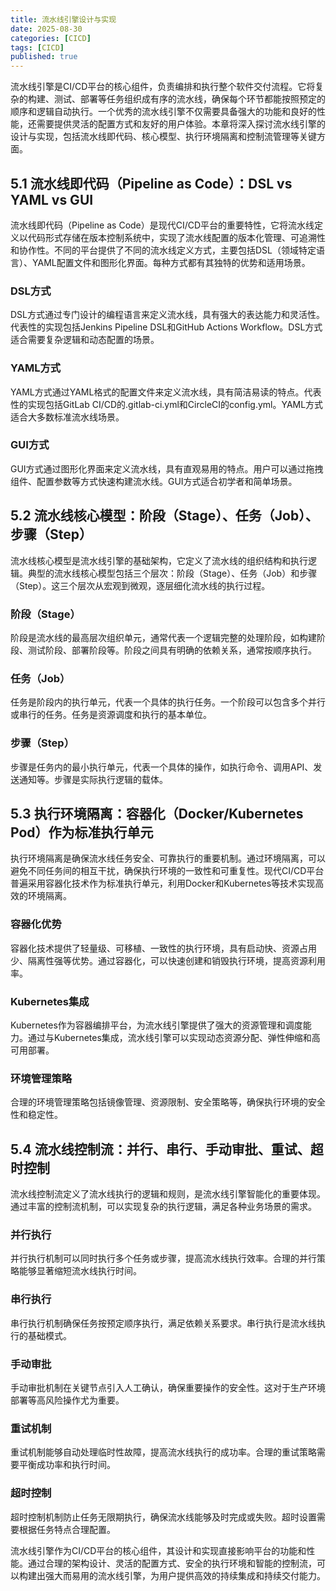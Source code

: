 ```yaml
---
title: 流水线引擎设计与实现
date: 2025-08-30
categories: [CICD]
tags: [CICD]
published: true
---
```


流水线引擎是CI/CD平台的核心组件，负责编排和执行整个软件交付流程。它将复杂的构建、测试、部署等任务组织成有序的流水线，确保每个环节都能按照预定的顺序和逻辑自动执行。一个优秀的流水线引擎不仅需要具备强大的功能和良好的性能，还需要提供灵活的配置方式和友好的用户体验。本章将深入探讨流水线引擎的设计与实现，包括流水线即代码、核心模型、执行环境隔离和控制流管理等关键方面。

## 5.1 流水线即代码（Pipeline as Code）：DSL vs YAML vs GUI

流水线即代码（Pipeline as Code）是现代CI/CD平台的重要特性，它将流水线定义以代码形式存储在版本控制系统中，实现了流水线配置的版本化管理、可追溯性和协作性。不同的平台提供了不同的流水线定义方式，主要包括DSL（领域特定语言）、YAML配置文件和图形化界面。每种方式都有其独特的优势和适用场景。

### DSL方式
DSL方式通过专门设计的编程语言来定义流水线，具有强大的表达能力和灵活性。代表性的实现包括Jenkins Pipeline DSL和GitHub Actions Workflow。DSL方式适合需要复杂逻辑和动态配置的场景。

### YAML方式
YAML方式通过YAML格式的配置文件来定义流水线，具有简洁易读的特点。代表性的实现包括GitLab CI/CD的.gitlab-ci.yml和CircleCI的config.yml。YAML方式适合大多数标准流水线场景。

### GUI方式
GUI方式通过图形化界面来定义流水线，具有直观易用的特点。用户可以通过拖拽组件、配置参数等方式快速构建流水线。GUI方式适合初学者和简单场景。

## 5.2 流水线核心模型：阶段（Stage）、任务（Job）、步骤（Step）

流水线核心模型是流水线引擎的基础架构，它定义了流水线的组织结构和执行逻辑。典型的流水线核心模型包括三个层次：阶段（Stage）、任务（Job）和步骤（Step）。这三个层次从宏观到微观，逐层细化流水线的执行过程。

### 阶段（Stage）
阶段是流水线的最高层次组织单元，通常代表一个逻辑完整的处理阶段，如构建阶段、测试阶段、部署阶段等。阶段之间具有明确的依赖关系，通常按顺序执行。

### 任务（Job）
任务是阶段内的执行单元，代表一个具体的执行任务。一个阶段可以包含多个并行或串行的任务。任务是资源调度和执行的基本单位。

### 步骤（Step）
步骤是任务内的最小执行单元，代表一个具体的操作，如执行命令、调用API、发送通知等。步骤是实际执行逻辑的载体。

## 5.3 执行环境隔离：容器化（Docker/Kubernetes Pod）作为标准执行单元

执行环境隔离是确保流水线任务安全、可靠执行的重要机制。通过环境隔离，可以避免不同任务间的相互干扰，确保执行环境的一致性和可重复性。现代CI/CD平台普遍采用容器化技术作为标准执行单元，利用Docker和Kubernetes等技术实现高效的环境隔离。

### 容器化优势
容器化技术提供了轻量级、可移植、一致性的执行环境，具有启动快、资源占用少、隔离性强等优势。通过容器化，可以快速创建和销毁执行环境，提高资源利用率。

### Kubernetes集成
Kubernetes作为容器编排平台，为流水线引擎提供了强大的资源管理和调度能力。通过与Kubernetes集成，流水线引擎可以实现动态资源分配、弹性伸缩和高可用部署。

### 环境管理策略
合理的环境管理策略包括镜像管理、资源限制、安全策略等，确保执行环境的安全性和稳定性。

## 5.4 流水线控制流：并行、串行、手动审批、重试、超时控制

流水线控制流定义了流水线执行的逻辑和规则，是流水线引擎智能化的重要体现。通过丰富的控制流机制，可以实现复杂的执行逻辑，满足各种业务场景的需求。

### 并行执行
并行执行机制可以同时执行多个任务或步骤，提高流水线执行效率。合理的并行策略能够显著缩短流水线执行时间。

### 串行执行
串行执行机制确保任务按预定顺序执行，满足依赖关系要求。串行执行是流水线执行的基础模式。

### 手动审批
手动审批机制在关键节点引入人工确认，确保重要操作的安全性。这对于生产环境部署等高风险操作尤为重要。

### 重试机制
重试机制能够自动处理临时性故障，提高流水线执行的成功率。合理的重试策略需要平衡成功率和执行时间。

### 超时控制
超时控制机制防止任务无限期执行，确保流水线能够及时完成或失败。超时设置需要根据任务特点合理配置。

流水线引擎作为CI/CD平台的核心组件，其设计和实现直接影响平台的功能和性能。通过合理的架构设计、灵活的配置方式、安全的执行环境和智能的控制流，可以构建出强大而易用的流水线引擎，为用户提供高效的持续集成和持续交付能力。